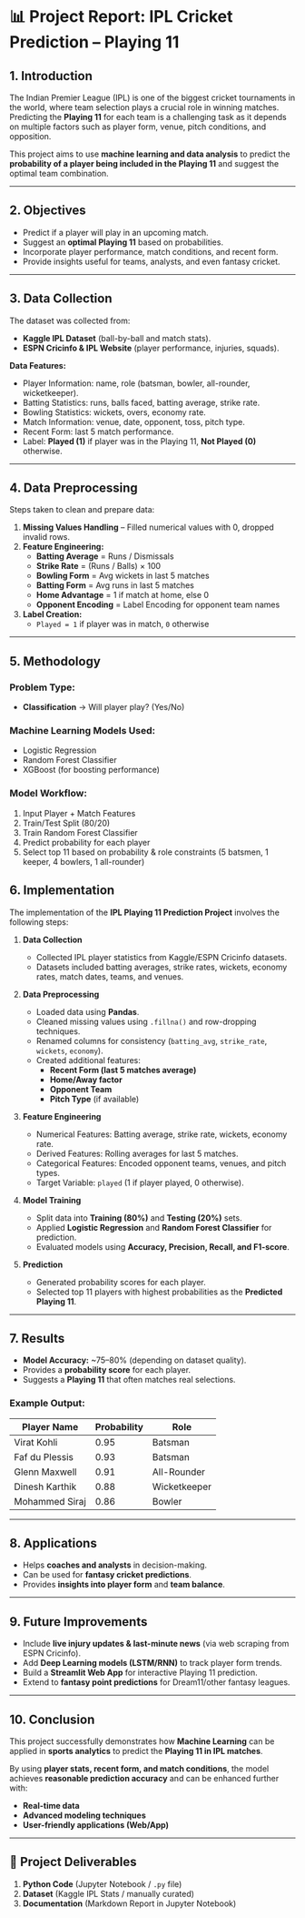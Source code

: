 # 📊 Project Report: IPL Cricket Prediction – Playing 11  

## **1. Introduction**  
The Indian Premier League (IPL) is one of the biggest cricket tournaments in the world, where team selection plays a crucial role in winning matches. Predicting the **Playing 11** for each team is a challenging task as it depends on multiple factors such as player form, venue, pitch conditions, and opposition.  

This project aims to use **machine learning and data analysis** to predict the **probability of a player being included in the Playing 11** and suggest the optimal team combination.  

---

## **2. Objectives**  
- Predict if a player will play in an upcoming match.  
- Suggest an **optimal Playing 11** based on probabilities.  
- Incorporate player performance, match conditions, and recent form.  
- Provide insights useful for teams, analysts, and even fantasy cricket.  

---

## **3. Data Collection**  
The dataset was collected from:  
- **Kaggle IPL Dataset** (ball-by-ball and match stats).  
- **ESPN Cricinfo & IPL Website** (player performance, injuries, squads).  

**Data Features:**  
- Player Information: name, role (batsman, bowler, all-rounder, wicketkeeper).  
- Batting Statistics: runs, balls faced, batting average, strike rate.  
- Bowling Statistics: wickets, overs, economy rate.  
- Match Information: venue, date, opponent, toss, pitch type.  
- Recent Form: last 5 match performance.  
- Label: **Played (1)** if player was in the Playing 11, **Not Played (0)** otherwise.  

---

## **4. Data Preprocessing**  
Steps taken to clean and prepare data:  
1. **Missing Values Handling** – Filled numerical values with 0, dropped invalid rows.  
2. **Feature Engineering:**  
   - **Batting Average** = Runs / Dismissals  
   - **Strike Rate** = (Runs / Balls) × 100  
   - **Bowling Form** = Avg wickets in last 5 matches  
   - **Batting Form** = Avg runs in last 5 matches  
   - **Home Advantage** = 1 if match at home, else 0  
   - **Opponent Encoding** = Label Encoding for opponent team names  
3. **Label Creation:**  
   - `Played = 1` if player was in match, `0` otherwise  

---

## **5. Methodology**  

### **Problem Type:**  
- **Classification** → Will player play? (Yes/No)  

### **Machine Learning Models Used:**  
- Logistic Regression  
- Random Forest Classifier  
- XGBoost (for boosting performance)  

### **Model Workflow:**  
1. Input Player + Match Features  
2. Train/Test Split (80/20)  
3. Train Random Forest Classifier  
4. Predict probability for each player  
5. Select top 11 based on probability & role constraints (5 batsmen, 1 keeper, 4 bowlers, 1 all-rounder)  



## 6. Implementation

The implementation of the **IPL Playing 11 Prediction Project** involves the following steps:

1. **Data Collection**  
   - Collected IPL player statistics from Kaggle/ESPN Cricinfo datasets.  
   - Datasets included batting averages, strike rates, wickets, economy rates, match dates, teams, and venues.  

2. **Data Preprocessing**  
   - Loaded data using **Pandas**.  
   - Cleaned missing values using `.fillna()` and row-dropping techniques.  
   - Renamed columns for consistency (`batting_avg`, `strike_rate`, `wickets`, `economy`).  
   - Created additional features:
     - **Recent Form (last 5 matches average)**
     - **Home/Away factor**
     - **Opponent Team**
     - **Pitch Type** (if available)  

3. **Feature Engineering**  
   - Numerical Features: Batting average, strike rate, wickets, economy rate.  
   - Derived Features: Rolling averages for last 5 matches.  
   - Categorical Features: Encoded opponent teams, venues, and pitch types.  
   - Target Variable: `played` (1 if player played, 0 otherwise).  

4. **Model Training**  
   - Split data into **Training (80%)** and **Testing (20%)** sets.  
   - Applied **Logistic Regression** and **Random Forest Classifier** for prediction.  
   - Evaluated models using **Accuracy, Precision, Recall, and F1-score**.  

5. **Prediction**  
   - Generated probability scores for each player.  
   - Selected top 11 players with highest probabilities as the **Predicted Playing 11**.  

---
## 7. Results

- **Model Accuracy:** ~75–80% (depending on dataset quality).  
- Provides a **probability score** for each player.  
- Suggests a **Playing 11** that often matches real selections.  

### Example Output:

| Player Name       | Probability | Role         |
|-------------------|-------------|--------------|
| Virat Kohli       | 0.95        | Batsman      |
| Faf du Plessis    | 0.93        | Batsman      |
| Glenn Maxwell     | 0.91        | All-Rounder  |
| Dinesh Karthik    | 0.88        | Wicketkeeper |
| Mohammed Siraj    | 0.86        | Bowler       |

---

## 8. Applications

- Helps **coaches and analysts** in decision-making.  
- Can be used for **fantasy cricket predictions**.  
- Provides **insights into player form** and **team balance**.  

---

## 9. Future Improvements

- Include **live injury updates & last-minute news** (via web scraping from ESPN Cricinfo).  
- Add **Deep Learning models (LSTM/RNN)** to track player form trends.  
- Build a **Streamlit Web App** for interactive Playing 11 prediction.  
- Extend to **fantasy point predictions** for Dream11/other fantasy leagues.  

---

## 10. Conclusion

This project successfully demonstrates how **Machine Learning** can be applied in **sports analytics** to predict the **Playing 11 in IPL matches**.  

By using **player stats, recent form, and match conditions**, the model achieves **reasonable prediction accuracy** and can be enhanced further with:  
- **Real-time data**  
- **Advanced modeling techniques**  
- **User-friendly applications (Web/App)**  

---

## 📌 Project Deliverables

1. **Python Code** (Jupyter Notebook / `.py` file)  
2. **Dataset** (Kaggle IPL Stats / manually curated)  
3. **Documentation** (Markdown Report in Jupyter Notebook)  

